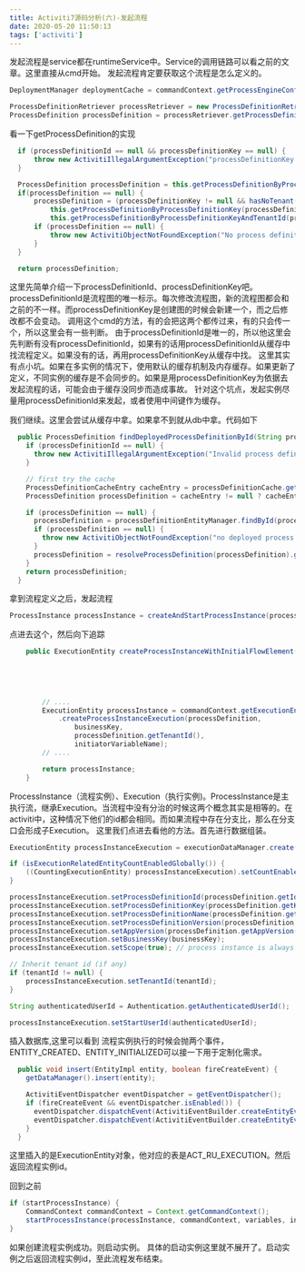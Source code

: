 ```yaml
---
title: Activiti7源码分析(六)-发起流程
date: 2020-05-20 11:50:13
tags: ['activiti']
---
```

发起流程是service都在runtimeService中。Service的调用链路可以看之前的文章。这里直接从cmd开始。
发起流程肯定要获取这个流程是怎么定义的。
```java
DeploymentManager deploymentCache = commandContext.getProcessEngineConfiguration().getDeploymentManager();

ProcessDefinitionRetriever processRetriever = new ProcessDefinitionRetriever(this.tenantId, deploymentCache);
ProcessDefinition processDefinition = processRetriever.getProcessDefinition(this.processDefinitionId, this.processDefinitionKey);
```
看一下getProcessDefinition的实现
```java
  if (processDefinitionId == null && processDefinitionKey == null) {
      throw new ActivitiIllegalArgumentException("processDefinitionKey and processDefinitionId are null");
  }

  ProcessDefinition processDefinition = this.getProcessDefinitionByProcessDefinitionId(processDefinitionId, deploymentCache);
  if(processDefinition == null) {
      processDefinition = (processDefinitionKey != null && hasNoTenant(tenantId)) ?
          this.getProcessDefinitionByProcessDefinitionKey(processDefinitionKey, deploymentCache):
          this.getProcessDefinitionByProcessDefinitionKeyAndTenantId(processDefinitionKey, tenantId, deploymentCache);
      if (processDefinition == null) {
          throw new ActivitiObjectNotFoundException("No process definition found for key '" + processDefinitionKey + "' for tenant identifier " + tenantId, ProcessDefinition.class);
      }
  }

  return processDefinition;
```
这里先简单介绍一下processDefinitionId、processDefinitionKey吧。processDefinitionId是流程图的唯一标示。每次修改流程图，新的流程图都会和之前的不一样。而processDefinitionKey是创建图的时候会新建一个，而之后修改都不会变动。
调用这个cmd的方法，有的会把这两个都传过来，有的只会传一个，所以这里会有一些判断。
由于processDefinitionId是唯一的，所以他这里会先判断有没有processDefinitionId，如果有的话用processDefinitionId从缓存中找流程定义。如果没有的话，再用processDefinitionKey从缓存中找。
这里其实有点小坑。如果在多实例的情况下，使用默认的缓存机制及内存缓存。如果更新了定义，不同实例的缓存是不会同步的。如果是用processDefinitionKey为依据去发起流程的话，可能会由于缓存没同步而造成事故。
针对这个坑点，发起实例尽量用processDefinitionId来发起，或者使用中间键作为缓存。

我们继续。这里会尝试从缓存中拿。如果拿不到就从db中拿。代码如下
```java
  public ProcessDefinition findDeployedProcessDefinitionById(String processDefinitionId) {
    if (processDefinitionId == null) {
      throw new ActivitiIllegalArgumentException("Invalid process definition id : null");
    }

    // first try the cache
    ProcessDefinitionCacheEntry cacheEntry = processDefinitionCache.get(processDefinitionId);
    ProcessDefinition processDefinition = cacheEntry != null ? cacheEntry.getProcessDefinition() : null;

    if (processDefinition == null) {
      processDefinition = processDefinitionEntityManager.findById(processDefinitionId);
      if (processDefinition == null) {
        throw new ActivitiObjectNotFoundException("no deployed process definition found with id '" + processDefinitionId + "'", ProcessDefinition.class);
      }
      processDefinition = resolveProcessDefinition(processDefinition).getProcessDefinition();
    }
    return processDefinition;
  }
```

拿到流程定义之后，发起流程
```java
ProcessInstance processInstance = createAndStartProcessInstance(processDefinition, businessKey, processInstanceName, variables, transientVariables);
```
点进去这个，然后向下追踪
```java
    public ExecutionEntity createProcessInstanceWithInitialFlowElement(ProcessDefinition processDefinition,
                                                                       String businessKey,
                                                                       String processInstanceName,
                                                                       FlowElement initialFlowElement,
                                                                       Process process) {

        // ....
        ExecutionEntity processInstance = commandContext.getExecutionEntityManager()
            .createProcessInstanceExecution(processDefinition,
                businessKey,
                processDefinition.getTenantId(),
                initiatorVariableName);
        // ....

        return processInstance;
    }
```
ProcessInstance（流程实例）、Execution（执行实例)。ProcessInstance是主执行流，继承Execution。当流程中没有分治的时候这两个概念其实是相等的。在activiti中，这种情况下他们的id都会相同。而如果流程中存在分支比，那么在分支口会形成子Execution。
这里我们点进去看他的方法。首先进行数据组装。
```java
ExecutionEntity processInstanceExecution = executionDataManager.create();

if (isExecutionRelatedEntityCountEnabledGlobally()) {
    ((CountingExecutionEntity) processInstanceExecution).setCountEnabled(true);
}

processInstanceExecution.setProcessDefinitionId(processDefinition.getId());
processInstanceExecution.setProcessDefinitionKey(processDefinition.getKey());
processInstanceExecution.setProcessDefinitionName(processDefinition.getName());
processInstanceExecution.setProcessDefinitionVersion(processDefinition.getVersion());
processInstanceExecution.setAppVersion(processDefinition.getAppVersion());
processInstanceExecution.setBusinessKey(businessKey);
processInstanceExecution.setScope(true); // process instance is always a scope for all child executions

// Inherit tenant id (if any)
if (tenantId != null) {
    processInstanceExecution.setTenantId(tenantId);
}

String authenticatedUserId = Authentication.getAuthenticatedUserId();

processInstanceExecution.setStartUserId(authenticatedUserId);
```

插入数据库,这里可以看到 流程实例执行的时候会抛两个事件，ENTITY_CREATED、ENTITY_INITIALIZED可以接一下用于定制化需求。
```java
  public void insert(EntityImpl entity, boolean fireCreateEvent) {
    getDataManager().insert(entity);

    ActivitiEventDispatcher eventDispatcher = getEventDispatcher();
    if (fireCreateEvent && eventDispatcher.isEnabled()) {
      eventDispatcher.dispatchEvent(ActivitiEventBuilder.createEntityEvent(ActivitiEventType.ENTITY_CREATED, entity));
      eventDispatcher.dispatchEvent(ActivitiEventBuilder.createEntityEvent(ActivitiEventType.ENTITY_INITIALIZED, entity));
    }
  }
```
这里插入的是ExecutionEntity对象，他对应的表是ACT_RU_EXECUTION。然后返回流程实例id。

回到之前
```java
if (startProcessInstance) {
    CommandContext commandContext = Context.getCommandContext();
    startProcessInstance(processInstance, commandContext, variables, initialFlowElement, transientVariables);
}
```
如果创建流程实例成功。则启动实例。
具体的启动实例这里就不展开了。启动实例之后返回流程实例id，至此流程发布结束。




